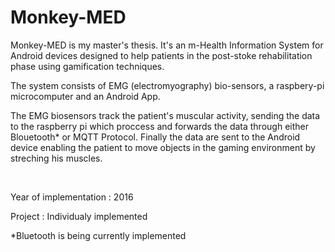 <h1> Monkey-MED </h1>
<p> Monkey-MED is my master's thesis. It's an m-Health Information System for Android devices designed to help patients in the post-stoke rehabilitation phase using gamification techniques.</p>
<p> The system consists of EMG (electromyography) bio-sensors, a raspbery-pi microcomputer and an Android App.</p>
<p> The EMG biosensors track the patient's muscular activity, sending the data to the raspberry pi which proccess and forwards the data through either Blouetooth* or MQTT Protocol. Finally the data are sent to the Android device enabling the patient to move objects in the gaming environment by streching his muscles. </p>
<br>
<p>Year of implementation : 2016</p>
<p>Project : Individualy implemented</p>
<p>*Bluetooth is being currently implemented</p>
